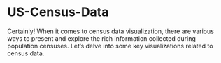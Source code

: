 # US-Census-Data
Certainly! When it comes to census data visualization, there are various ways to present and explore the rich information collected during population censuses. Let’s delve into some key visualizations related to census data.
